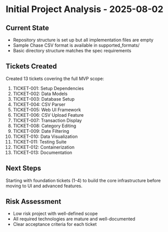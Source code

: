 # Initial Project Analysis - 2025-08-02

## Current State
- Repository structure is set up but all implementation files are empty
- Sample Chase CSV format is available in supported_formats/
- Basic directory structure matches the spec requirements

## Tickets Created
Created 13 tickets covering the full MVP scope:
1. TICKET-001: Setup Dependencies
2. TICKET-002: Data Models  
3. TICKET-003: Database Setup
4. TICKET-004: CSV Parser
5. TICKET-005: Web UI Framework
6. TICKET-006: CSV Upload Feature
7. TICKET-007: Transaction Display
8. TICKET-008: Category Editing
9. TICKET-009: Date Filtering
10. TICKET-010: Data Visualization
11. TICKET-011: Testing Suite
12. TICKET-012: Containerization
13. TICKET-013: Documentation

## Next Steps
Starting with foundation tickets (1-4) to build the core infrastructure before moving to UI and advanced features.

## Risk Assessment
- Low risk project with well-defined scope
- All required technologies are mature and well-documented
- Clear acceptance criteria for each ticket